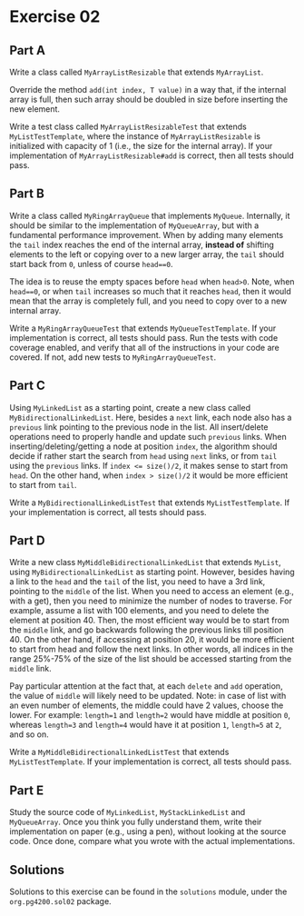 # Exercise 02

## Part A

Write a class called `MyArrayListResizable` that extends `MyArrayList`.

Override the method `add(int index, T value)` in a way that, if the internal array is full,
then such array should be doubled in size before inserting the new element.

Write a test class called `MyArrayListResizableTest` that extends `MyListTestTemplate`,
where the instance of `MyArrayListResizable` is initialized with capacity of 1 
(i.e., the size for the internal array).
If your implementation of `MyArrayListResizable#add` is correct, then all tests should pass.



## Part B

Write a class called `MyRingArrayQueue` that implements `MyQueue`. 
Internally, it should be similar to the implementation of `MyQueueArray`, 
but with a fundamental performance improvement.
When by adding many elements the `tail` index reaches the end of the internal array,
**instead of** shifting elements to the left or copying over to a new larger array,
the `tail` should start back from `0`, unless of course `head==0`.
 
The idea is to reuse the empty spaces before `head` when `head>0`.
Note, when `head==0`, or when `tail` increases so much that it reaches `head`, then it would
mean that the array is completely full, and you need to copy over to a new internal array.

Write a `MyRingArrayQueueTest` that extends `MyQueueTestTemplate`. 
If your implementation is correct, all tests should pass.
Run the tests with code coverage enabled, and verify that all of the instructions in your
code are covered. If not, add new tests to `MyRingArrayQueueTest`.
 
 
 
## Part C
Using `MyLinkedList` as a starting point, create a new class called `MyBidirectionalLinkedList`.
Here, besides a `next` link, each node also has a `previous` link pointing to the previous node in
the list. All insert/delete operations need to properly handle and update such `previous` links.
When inserting/deleting/getting a node at position `index`, the algorithm should decide if rather start
the search from `head` using `next` links, or from `tail` using the `previous` links.
If `index <= size()/2`, it makes sense to start from `head`.
On the other hand, when `index > size()/2` it would be more efficient to start from `tail`.

Write a `MyBidirectionalLinkedListTest` that extends `MyListTestTemplate`. 
If your implementation is correct, all tests should pass.

 
 
## Part D
 
Write a new class `MyMiddleBidirectionalLinkedList` that extends `MyList`, using `MyBidirectionalLinkedList` as starting point. 
However, besides having a link to the `head` and the `tail` of the list, you need to have a 3rd link, pointing to the `middle` of the list.
When you need to access an element (e.g., with a get), then you need to minimize the number of nodes to traverse. 
For example, assume a list with 100 elements, and you need to delete the element at position 40. 
Then, the most efficient way would be to start from the `middle` link, and go backwards following the previous links till position 40. 
On the other hand, if accessing at position 20, it would be more efficient to start from head and follow the next links.
In other words, all indices in the range 25%-75% of the size of the list should be accessed starting from the `middle` link.

Pay particular attention at the fact that, at each `delete` and `add` operation, the value of `middle` will likely need to be updated. 
Note: in case of list with an even number of elements, the middle could have 2 values, choose the lower. 
For example: `length=1` and `length=2` would have middle at position `0`, whereas `length=3` and `length=4` would have it at position `1`, `length=5` at `2`, and so on.
 
Write a `MyMiddleBidirectionalLinkedListTest` that extends `MyListTestTemplate`. 
If your implementation is correct, all tests should pass.

 
## Part E

Study the source code of `MyLinkedList`, `MyStackLinkedList` and `MyQueueArray`.
Once you think you fully understand them, write their implementation
on paper (e.g., using a pen), without looking at the source code.
Once done, compare what you wrote with the actual implementations.   
 
## Solutions

Solutions to this exercise can be found in the `solutions`
module, under the `org.pg4200.sol02` package.
